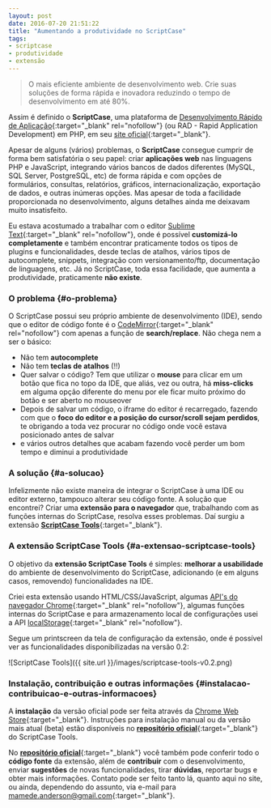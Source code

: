 ```yaml
---
layout: post
date: 2016-07-20 21:51:22
title: "Aumentando a produtividade no ScriptCase"
tags:
- scriptcase
- produtividade
- extensão
---
```


> O mais eficiente ambiente de desenvolvimento web.
> Crie suas soluções de forma rápida e inovadora reduzindo o tempo de desenvolvimento em até 80%.

Assim é definido o **ScriptCase**, uma plataforma de [Desenvolvimento Rápido de Aplicação](https://pt.wikipedia.org/wiki/Desenvolvimento_r%C3%A1pido_de_aplica%C3%A7%C3%B5es){:target="_blank" rel="nofollow"} (ou RAD - Rapid Application Development) em PHP, em seu [site oficial](http://www.scriptcase.com.br/){:target="_blank"}.

Apesar de alguns (vários) problemas, o **ScriptCase** consegue cumprir de forma bem satisfatória o seu papel: criar **aplicações web** nas linguagens PHP e JavaScript, integrando vários bancos de dados diferentes (MySQL, SQL Server, PostgreSQL, etc) de forma rápida e com opções de formulários, consultas, relatórios, gráficos, internacionalização, exportação de dados, e outras inúmeras opções. Mas apesar de toda a facilidade proporcionada no desenvolvimento, alguns detalhes ainda me deixavam muito insatisfeito.

Eu estava acostumado a trabalhar com o editor [Sublime Text](https://www.sublimetext.com/){:target="_blank" rel="nofollow"}, onde é possível **customizá-lo completamente** e também encontrar praticamente todos os tipos de plugins e funcionalidades, desde teclas de atalhos, vários tipos de autocomplete, snippets, integração com versionamento/ftp, documentação de linguagens, etc. Já no ScriptCase, toda essa facilidade, que aumenta a produtividade, praticamente **não existe**.

### O problema {#o-problema}

O ScriptCase possui seu próprio ambiente de desenvolvimento (IDE), sendo que o editor de código fonte é o [CodeMirror](https://codemirror.net/){:target="_blank" rel="nofollow"} com apenas a função de **search/replace**. Não chega nem a ser o básico:

* Não tem **autocomplete**
* Não tem **teclas de atalhos** (!!)
* Quer salvar o código? Tem que utilizar o **mouse** para clicar em um botão que fica no topo da IDE, que aliás, vez ou outra, há **miss-clicks** em alguma opção diferente do menu por ele ficar muito próximo do botão e ser aberto no mouseover
* Depois de salvar um código, o iframe do editor é recarregado, fazendo com que o **foco do editor e a posição do cursor/scroll sejam perdidos**, te obrigando a toda vez procurar no código onde você estava posicionado antes de salvar
* e vários outros detalhes que acabam fazendo você perder um bom tempo e diminui a produtividade

### A solução {#a-solucao}

Infelizmente não existe maneira de integrar o ScriptCase à uma IDE ou editor externo, tampouco alterar seu código fonte. A solução que encontrei? Criar uma **extensão para o navegador** que, trabalhando com as funções internas do ScriptCase, resolva esses problemas. Daí surgiu a extensão [**ScriptCase Tools**](https://goo.gl/i4LtVl){:target="_blank"}.

### A extensão ScriptCase Tools {#a-extensao-scriptcase-tools}

O objetivo da **extensão ScriptCase Tools** é simples: **melhorar a usabilidade** do ambiente de desenvolvimento do ScriptCase, adicionando (e em alguns casos, removendo) funcionalidades na IDE.

Criei esta extensão usando HTML/CSS/JavaScript, algumas [API's do navegador Chrome](https://developer.chrome.com/extensions/api_index){:target="_blank" rel="nofollow"}, algumas funções internas do ScriptCase e para armazenamento local de configurações usei a API [localStorage](https://developer.mozilla.org/pt-BR/docs/Web/API/Window/Window.localStorage){:target="_blank" rel="nofollow"}.

Segue um printscreen da tela de configuração da extensão, onde é possível ver as funcionalidades disponibilizadas na versão 0.2:

![ScriptCase Tools]({{ site.url }}/images/scriptcase-tools-v0.2.png)

### Instalação, contribuição e outras informações {#instalacao-contribuicao-e-outras-informacoes}

A **instalação** da versão oficial pode ser feita através da [Chrome Web Store](https://goo.gl/i4LtVl){:target="_blank"}. Instruções para instalação manual ou da versão mais atual (beta) estão disponíveis no [**repositório oficial**](github.com/AndersonMamede/scriptcase-tools){:target="_blank"} do ScriptCase Tools.

No [**repositório oficial**](github.com/AndersonMamede/scriptcase-tools){:target="_blank"} você também pode conferir todo o **código fonte** da extensão, além de **contribuir** com o desenvolvimento, enviar **sugestões** de novas funcionalidades, tirar **dúvidas**, reportar bugs e obter mais informações. Contato pode ser feito tanto lá, quanto aqui no site, ou ainda, dependendo do assunto, via e-mail para [mamede.anderson@gmail.com](mailto:mamede.anderson@gmail.com){:target="_blank"}.
